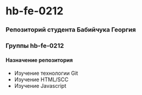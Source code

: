 # hb-fe-0212
### Репозиторий студента Бабийчука Георгия  
### Группы hb-fe-0212

#### Назначение репозитория
* Изучение технологии Git
* Изучение HTML/SCC
* Изучение Javascript
 
